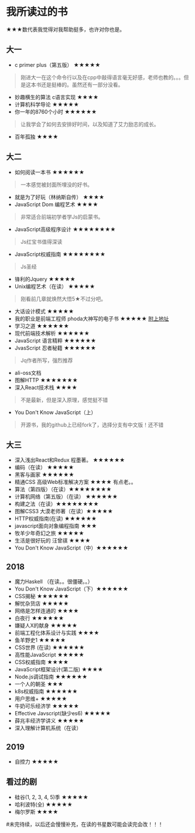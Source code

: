 # 我所读过的书
★★★数代表我觉得对我帮助挺多，也许对你也是。

## 大一

- c primer plus（第五版）	★★★★★
> 刚进大一在这个命令行以及在cpp中敲得语言毫无好感，老师也教的。。。但是这本书还是挺棒的。虽然还有一部分没看。
- 妙趣横生的算法 c语言实现		★★★★
- 计算机科学导论		★★★★★
- 你一年的8760个小时		★★★★★★
> 让我学会了如何去安排好时间，以及知道了艾力励志的成长。
- 百年孤独		★★★★

## 大二

- 如何阅读一本书 ★★★★★★
> 一本感觉被封面所埋没的好书。
- 就是为了好玩（林纳斯自传）		★★★★
- JavaScript Dom 编程艺术		★★★★
> 非常适合前端初学者学Js的启蒙书。
- JavaScript高级程序设计	   ★★★★★★★★
> Js红宝书值得深读
- JavaScript权威指南    		★★★★★★★★
> Js圣经
- 锋利的Jquery		★★★★★
- Unix编程艺术（在读）		★★★★★
> 刚看前几章就焕然大悟5★不过分吧。
- 大话设计模式	★★★★★
- 我的职业是前端工程师 phoda大神写的电子书 ★★★★★ [附上地址](https://github.com/phodal/fe)
- 学习之道    ★★★★★★
- 现代前端技术解析 ★★★★★★
- JavaScript 语言精粹 ★★★★★★
- JvasScript 忍者秘籍 ★★★★★★
> Jq作者所写，强烈推荐
- ali-oss文档
- 图解HTTP ★★★★★★★
- 深入React技术栈 ★★★★
> 不是最新，但是深入原理，感觉挺不错
- You Don't Know JavaScript（上）
> 开源书，我的github上已经fork了，选择分支有中文版！还不错

## 大三

- 深入浅出React和Redux 程墨著。 ★★★★★★
- 编码（在读） ★★★★★
- 黑客与画家  ★★★★★★
- 精通CSS 高级Web标准解决方案 ★★★★ 有点老。。
- 算法（第四版）（在读）★★★★★★★★
- 计算机网络（第五版）（在读） ★★★★★★
- 构建之法（在读）★★★★★★★★
- 图解CSS3 大漠老师著（在读）★★★★★
- HTTP权威指南(在读)  ★★★★★★
- javascript面向对象编程指南 ★★★
- 牧羊少年奇幻之旅 ★★★★★
- 生活是很好玩的 汪曾祺 ★★★★
- You Don't Know JavaScript（中）★★★★★★

## 2018

- 魔力Haskell （在读。。很僵硬。。） 
- You Don't Know JavaScript（下）★★★★★★
- CSS揭秘 ★★★★★★
- 解忧杂货店 ★★★★★
- 网络是怎样连通的 ★★★★
- 白夜行 ★★★★★★
- 嫌疑人X的献身 ★★★★★
- 前端工程化体系设计与实践 ★★★★
- 鱼羊野史1  ★★★★★
- CSS世界 (在读) ★★★★★★
- 高性能JavaScript ★★★★★
- CSS权威指南 ★★★★
- JavaScript框架设计(第二版) ★★★★
- Node.js调试指南 ★★★★★★
- 一个人的朝圣  ★★★
- k8s权威指南   ★★★★★★
- 用户思维+ ★★★★★
- 牛奶可乐经济学 ★★★★★
- Effective Javscript(缺少es6) ★★★★★
- 薛兆丰经济学讲义 ★★★★★
- 深入理解计算机系统（在读）

## 2019

- 自控力 ★★★★★

## 看过的剧

- 硅谷(1, 2, 3, 4, 5)季  ★★★★★
- 哈利波特(全)  ★★★★★
- 梅尔罗斯 ★★★★

#未完待续，以后还会慢慢补充，在读的书星数可能会读完会改！！！

